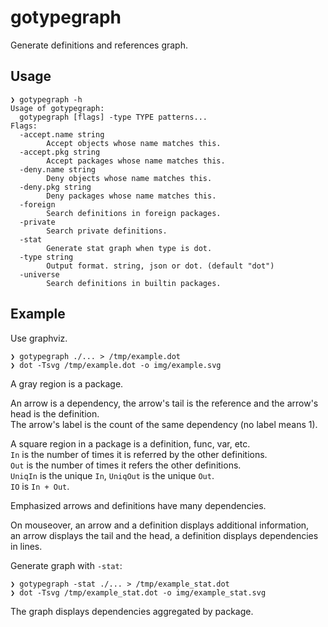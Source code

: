 # gotypegraph

Generate definitions and references graph.

## Usage

```
❯ gotypegraph -h
Usage of gotypegraph:
  gotypegraph [flags] -type TYPE patterns...
Flags:
  -accept.name string
        Accept objects whose name matches this.
  -accept.pkg string
        Accept packages whose name matches this.
  -deny.name string
        Deny objects whose name matches this.
  -deny.pkg string
        Deny packages whose name matches this.
  -foreign
        Search definitions in foreign packages.
  -private
        Search private definitions.
  -stat
        Generate stat graph when type is dot.
  -type string
        Output format. string, json or dot. (default "dot")
  -universe
        Search definitions in builtin packages.
```

## Example

Use graphviz.

``` shell
❯ gotypegraph ./... > /tmp/example.dot
❯ dot -Tsvg /tmp/example.dot -o img/example.svg
```

A gray region is a package.

An arrow is a dependency, the arrow's tail is the reference and the arrow's head is the definition.  
The arrow's label is the count of the same dependency (no label means 1).

A square region in a package is a definition, func, var, etc.  
`In` is the number of times it is referred by the other definitions.  
`Out` is the number of times it refers the other definitions.  
`UniqIn` is the unique `In`, `UniqOut` is the unique `Out`.  
`IO` is `In + Out`.

Emphasized arrows and definitions have many dependencies.

On mouseover, an arrow and a definition displays additional information,  
an arrow displays the tail and the head, a definition displays dependencies in lines.

Generate graph with `-stat`:

``` shell
❯ gotypegraph -stat ./... > /tmp/example_stat.dot
❯ dot -Tsvg /tmp/example_stat.dot -o img/example_stat.svg
```

The graph displays dependencies aggregated by package.

